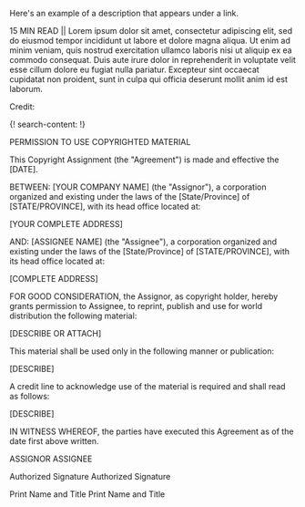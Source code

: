 Here's an example of a description that appears under a link.

15 MIN READ || Lorem ipsum dolor sit amet, consectetur adipiscing elit, sed do eiusmod tempor incididunt ut labore et dolore magna aliqua. Ut enim ad minim veniam, quis nostrud exercitation ullamco laboris nisi ut aliquip ex ea commodo consequat. Duis aute irure dolor in reprehenderit in voluptate velit esse cillum dolore eu fugiat nulla pariatur. Excepteur sint occaecat cupidatat non proident, sunt in culpa qui officia deserunt mollit anim id est laborum.

Credit: []()

{! search-content: !}

PERMISSION TO USE COPYRIGHTED MATERIAL



This Copyright Assignment (the "Agreement") is made and effective the [DATE].


BETWEEN:	[YOUR COMPANY NAME] (the "Assignor"), a corporation organized and existing under the laws of the [State/Province] of [STATE/PROVINCE], with its head office located at:

[YOUR COMPLETE ADDRESS]

AND:	[ASSIGNEE NAME] (the "Assignee"), a corporation organized and existing under the laws of the [State/Province] of [STATE/PROVINCE], with its head office located at:

[COMPLETE ADDRESS]


FOR GOOD CONSIDERATION, the Assignor, as copyright holder, hereby grants permission to Assignee, to reprint, publish and use for world distribution the following material: 


[DESCRIBE OR ATTACH]



This material shall be used only in the following manner or publication: 


[DESCRIBE]



A credit line to acknowledge use of the material is required and shall read as follows:


[DESCRIBE]



IN WITNESS WHEREOF, the parties have executed this Agreement as of the date first above written.


ASSIGNOR						ASSIGNEE



													
Authorized Signature					Authorized Signature

													
Print Name and Title					Print Name and Title


